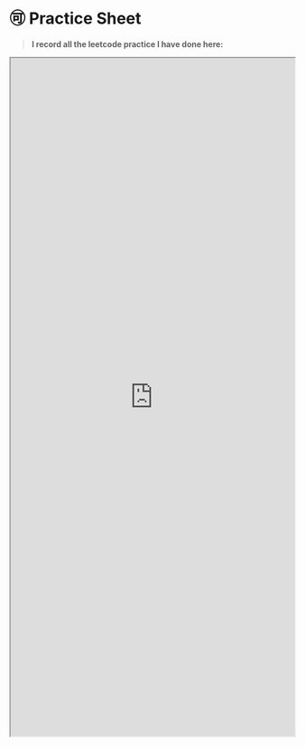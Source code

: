 # 🉑 Practice Sheet

>**I record all the leetcode practice I have done here:**

<iframe width="100%" height="1200" src="https://docs.google.com/spreadsheets/d/1qjvmZuL7JQvQuXHr94Cs5Y9Ssi2T233B/edit?usp=sharing&ouid=110152388408922065147&rtpof=true&sd=true"></iframe>
